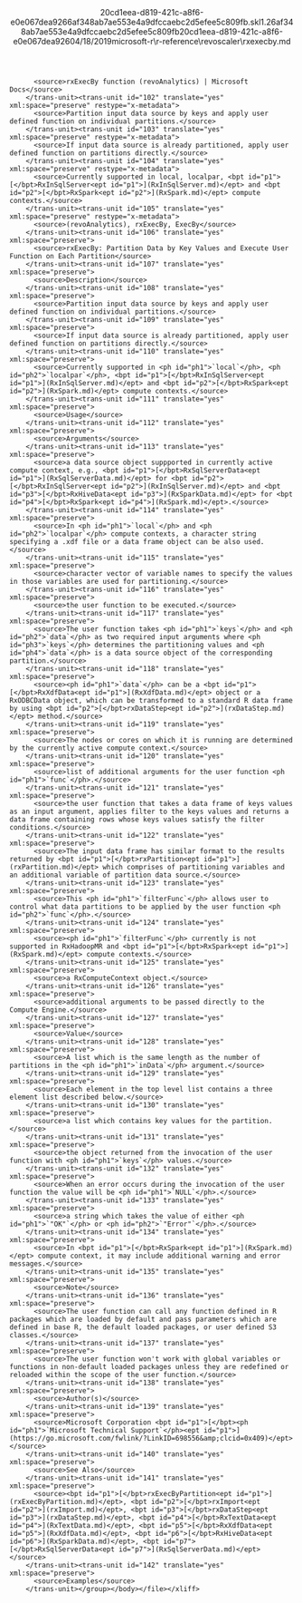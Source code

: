 <?xml version="1.0"?><xliff version="1.2" xmlns="urn:oasis:names:tc:xliff:document:1.2" xmlns:xsi="http://www.w3.org/2001/XMLSchema-instance" xsi:schemaLocation="urn:oasis:names:tc:xliff:document:1.2 xliff-core-1.2-transitional.xsd"><file datatype="xml" original="rxexecby.md" source-language="en-US" target-language="en-US"><header><tool tool-id="mdxliff" tool-name="mdxliff" tool-version="1.0-d1654b2" tool-company="Microsoft" /><xliffext:skl_file_name xmlns:xliffext="urn:microsoft:content:schema:xliffextensions">20cd1eea-d819-421c-a8f6-e0e067dea9266af348ab7ae553e4a9dfccaebc2d5efee5c809fb.skl</xliffext:skl_file_name><xliffext:version xmlns:xliffext="urn:microsoft:content:schema:xliffextensions">1.2</xliffext:version><xliffext:ms.openlocfilehash xmlns:xliffext="urn:microsoft:content:schema:xliffextensions">6af348ab7ae553e4a9dfccaebc2d5efee5c809fb</xliffext:ms.openlocfilehash><xliffext:ms.sourcegitcommit xmlns:xliffext="urn:microsoft:content:schema:xliffextensions">20cd1eea-d819-421c-a8f6-e0e067dea926</xliffext:ms.sourcegitcommit><xliffext:ms.lasthandoff xmlns:xliffext="urn:microsoft:content:schema:xliffextensions">04/18/2019</xliffext:ms.lasthandoff><xliffext:ms.openlocfilepath xmlns:xliffext="urn:microsoft:content:schema:xliffextensions">microsoft-r\r-reference\revoscaler\rxexecby.md</xliffext:ms.openlocfilepath></header><body><group id="content" extype="content"><trans-unit id="101" translate="yes" xml:space="preserve" restype="x-metadata">
          <source>rxExecBy function (revoAnalytics) | Microsoft Docs</source>
        </trans-unit><trans-unit id="102" translate="yes" xml:space="preserve" restype="x-metadata">
          <source>Partition input data source by keys and apply user defined function on individual partitions.</source>
        </trans-unit><trans-unit id="103" translate="yes" xml:space="preserve" restype="x-metadata">
          <source>If input data source is already partitioned, apply user defined function on partitions directly.</source>
        </trans-unit><trans-unit id="104" translate="yes" xml:space="preserve" restype="x-metadata">
          <source>Currently supported in local, localpar, <bpt id="p1">[</bpt>RxInSqlServer<ept id="p1">](RxInSqlServer.md)</ept> and <bpt id="p2">[</bpt>RxSpark<ept id="p2">](RxSpark.md)</ept> compute contexts.</source>
        </trans-unit><trans-unit id="105" translate="yes" xml:space="preserve" restype="x-metadata">
          <source>(revoAnalytics), rxExecBy, ExecBy</source>
        </trans-unit><trans-unit id="106" translate="yes" xml:space="preserve">
          <source>rxExecBy: Partition Data by Key Values and Execute User Function on Each Partition</source>
        </trans-unit><trans-unit id="107" translate="yes" xml:space="preserve">
          <source>Description</source>
        </trans-unit><trans-unit id="108" translate="yes" xml:space="preserve">
          <source>Partition input data source by keys and apply user defined function on individual partitions.</source>
        </trans-unit><trans-unit id="109" translate="yes" xml:space="preserve">
          <source>If input data source is already partitioned, apply user defined function on partitions directly.</source>
        </trans-unit><trans-unit id="110" translate="yes" xml:space="preserve">
          <source>Currently supported in <ph id="ph1">`local`</ph>, <ph id="ph2">`localpar`</ph>, <bpt id="p1">[</bpt>RxInSqlServer<ept id="p1">](RxInSqlServer.md)</ept> and <bpt id="p2">[</bpt>RxSpark<ept id="p2">](RxSpark.md)</ept> compute contexts.</source>
        </trans-unit><trans-unit id="111" translate="yes" xml:space="preserve">
          <source>Usage</source>
        </trans-unit><trans-unit id="112" translate="yes" xml:space="preserve">
          <source>Arguments</source>
        </trans-unit><trans-unit id="113" translate="yes" xml:space="preserve">
          <source>a data source object suppported in currently active compute context, e.g., <bpt id="p1">[</bpt>RxSqlServerData<ept id="p1">](RxSqlServerData.md)</ept> for <bpt id="p2">[</bpt>RxInSqlServer<ept id="p2">](RxInSqlServer.md)</ept> and <bpt id="p3">[</bpt>RxHiveData<ept id="p3">](RxSparkData.md)</ept> for <bpt id="p4">[</bpt>RxSpark<ept id="p4">](RxSpark.md)</ept>.</source>
        </trans-unit><trans-unit id="114" translate="yes" xml:space="preserve">
          <source>In <ph id="ph1">`local`</ph> and <ph id="ph2">`localpar`</ph> compute contexts, a character string specifying a .xdf file or a data frame object can be also used.</source>
        </trans-unit><trans-unit id="115" translate="yes" xml:space="preserve">
          <source>character vector of variable names to specify the values in those variables are used for partitioning.</source>
        </trans-unit><trans-unit id="116" translate="yes" xml:space="preserve">
          <source>the user function to be executed.</source>
        </trans-unit><trans-unit id="117" translate="yes" xml:space="preserve">
          <source>The user function takes <ph id="ph1">`keys`</ph> and <ph id="ph2">`data`</ph> as two required input arguments where <ph id="ph3">`keys`</ph> determines the partitioning values and <ph id="ph4">`data`</ph> is a data source object of the corresponding partition.</source>
        </trans-unit><trans-unit id="118" translate="yes" xml:space="preserve">
          <source><ph id="ph1">`data`</ph> can be a <bpt id="p1">[</bpt>RxXdfData<ept id="p1">](RxXdfData.md)</ept> object or a RxODBCData object, which can be transformed to a standard R data frame by using <bpt id="p2">[</bpt>rxDataStep<ept id="p2">](rxDataStep.md)</ept> method.</source>
        </trans-unit><trans-unit id="119" translate="yes" xml:space="preserve">
          <source>The nodes or cores on which it is running are determined by the currently active compute context.</source>
        </trans-unit><trans-unit id="120" translate="yes" xml:space="preserve">
          <source>list of additional arguments for the user function <ph id="ph1">`func`</ph>.</source>
        </trans-unit><trans-unit id="121" translate="yes" xml:space="preserve">
          <source>the user function that takes a data frame of keys values as an input argument, applies filter to the keys values and returns a data frame containing rows whose keys values satisfy the filter conditions.</source>
        </trans-unit><trans-unit id="122" translate="yes" xml:space="preserve">
          <source>The input data frame has similar format to the results returned by <bpt id="p1">[</bpt>rxPartition<ept id="p1">](rxPartition.md)</ept> which comprises of partitioning variables and an additional variable of partition data source.</source>
        </trans-unit><trans-unit id="123" translate="yes" xml:space="preserve">
          <source>This <ph id="ph1">`filterFunc`</ph> allows user to control what data partitions to be applied by the user function <ph id="ph2">`func`</ph>.</source>
        </trans-unit><trans-unit id="124" translate="yes" xml:space="preserve">
          <source><ph id="ph1">`filterFunc`</ph> currently is not supported in RxHadoopMR and <bpt id="p1">[</bpt>RxSpark<ept id="p1">](RxSpark.md)</ept> compute contexts.</source>
        </trans-unit><trans-unit id="125" translate="yes" xml:space="preserve">
          <source>a RxComputeContext object.</source>
        </trans-unit><trans-unit id="126" translate="yes" xml:space="preserve">
          <source>additional arguments to be passed directly to the Compute Engine.</source>
        </trans-unit><trans-unit id="127" translate="yes" xml:space="preserve">
          <source>Value</source>
        </trans-unit><trans-unit id="128" translate="yes" xml:space="preserve">
          <source>A list which is the same length as the number of partitions in the <ph id="ph1">`inData`</ph> argument.</source>
        </trans-unit><trans-unit id="129" translate="yes" xml:space="preserve">
          <source>Each element in the top level list contains a three element list described below.</source>
        </trans-unit><trans-unit id="130" translate="yes" xml:space="preserve">
          <source>a list which contains key values for the partition.</source>
        </trans-unit><trans-unit id="131" translate="yes" xml:space="preserve">
          <source>the object returned from the invocation of the user function with <ph id="ph1">`keys`</ph> values.</source>
        </trans-unit><trans-unit id="132" translate="yes" xml:space="preserve">
          <source>When an error occurs during the invocation of the user function the value will be <ph id="ph1">`NULL`</ph>.</source>
        </trans-unit><trans-unit id="133" translate="yes" xml:space="preserve">
          <source>a string which takes the value of either <ph id="ph1">`"OK"`</ph> or <ph id="ph2">`"Error"`</ph>.</source>
        </trans-unit><trans-unit id="134" translate="yes" xml:space="preserve">
          <source>In <bpt id="p1">[</bpt>RxSpark<ept id="p1">](RxSpark.md)</ept> compute context, it may include additional warning and error messages.</source>
        </trans-unit><trans-unit id="135" translate="yes" xml:space="preserve">
          <source>Note</source>
        </trans-unit><trans-unit id="136" translate="yes" xml:space="preserve">
          <source>The user function can call any function defined in R packages which are loaded by default and pass parameters which are defined in base R, the default loaded packages, or user defined S3 classes.</source>
        </trans-unit><trans-unit id="137" translate="yes" xml:space="preserve">
          <source>The user function won't work with global variables or functions in non-default loaded packages unless they are redefined or reloaded within the scope of the user function.</source>
        </trans-unit><trans-unit id="138" translate="yes" xml:space="preserve">
          <source>Author(s)</source>
        </trans-unit><trans-unit id="139" translate="yes" xml:space="preserve">
          <source>Microsoft Corporation <bpt id="p1">[</bpt><ph id="ph1">`Microsoft Technical Support`</ph><ept id="p1">](https://go.microsoft.com/fwlink/?LinkID=698556&amp;clcid=0x409)</ept></source>
        </trans-unit><trans-unit id="140" translate="yes" xml:space="preserve">
          <source>See Also</source>
        </trans-unit><trans-unit id="141" translate="yes" xml:space="preserve">
          <source><bpt id="p1">[</bpt>rxExecByPartition<ept id="p1">](rxExecByPartition.md)</ept>, <bpt id="p2">[</bpt>rxImport<ept id="p2">](rxImport.md)</ept>, <bpt id="p3">[</bpt>rxDataStep<ept id="p3">](rxDataStep.md)</ept>, <bpt id="p4">[</bpt>RxTextData<ept id="p4">](RxTextData.md)</ept>, <bpt id="p5">[</bpt>RxXdfData<ept id="p5">](RxXdfData.md)</ept>, <bpt id="p6">[</bpt>RxHiveData<ept id="p6">](RxSparkData.md)</ept>, <bpt id="p7">[</bpt>RxSqlServerData<ept id="p7">](RxSqlServerData.md)</ept></source>
        </trans-unit><trans-unit id="142" translate="yes" xml:space="preserve">
          <source>Examples</source>
        </trans-unit></group></body></file></xliff>